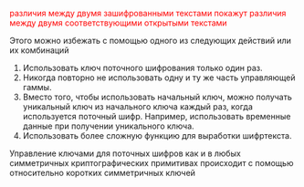<span style="color:red">различия между двумя зашифрованными текстами покажут различия между двумя соответствующими открытыми текстами</span>

Этого можно избежать с помощью одного из следующих действий или их комбинаций
1. Использовать ключ поточного шифрования только один раз.
1. Никогда повторно не использовать одну и ту же часть управляющей гаммы.
1. Вместо того, чтобы использовать начальный ключ, можно получать уникальный ключ из начального ключа каждый раз, когда используется поточный шифр. Например, использовать временные данные при получении уникального ключа.
1. Использовать более сложную функцию для выработки шифртекста.

Управление ключами для поточных шифров  как и в любых симметричных криптографических примитивах происходит с помощью относительно коротких симметричных ключей


